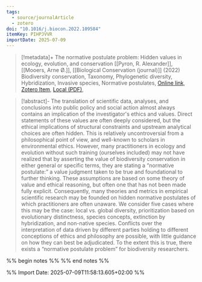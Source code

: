 ```yaml
---
tags:
  - source/journalArticle
  - zotero
doi: "10.1016/j.biocon.2022.109584"
itemKey: PIHPJVVR
importDate: 2025-07-09
---
```

>[!metadata]+
> The normative postulate problem: Hidden values in ecology, evolution, and conservation
> [[Pyron, R. Alexander]], [[Mooers, Arne Ø.]], 
> [[Biological Conservation (journal)]] (2022)
> Biodiversity conservation, Taxonomy, Phylogenetic diversity, Hybridization, Invasive species, Normative postulates, 
> [Online link](https://www.sciencedirect.com/science/article/pii/S0006320722001379), [Zotero Item](zotero://select/library/items/PIHPJVVR), [Local (PDF)](file://C:/Users/aburg/Documents/references/zotero/storage/6LX4AR7Q/Pyron2022_NormativePostulate.pdf), 

>[!abstract]-
>The translation of scientific data, analyses, and conclusions into public policy and social action almost always contains an implication of the investigator's ethics and values. Direct statements of these values are often deeply considered, but the ethical implications of structural constraints and upstream analytical choices are often hidden. This is relatively uncontroversial from a philosophical point of view, and well-known to scholars in environmental ethics. However, many practitioners in ecology and evolution without such training (ourselves included) may not have realized that by asserting the value of biodiversity conservation in either general or specific terms, they are stating a “normative postulate:” a value judgment taken to be true and foundational to further thinking. These assumptions are based on some theory of value and ethical reasoning, but often one that has not been made fully explicit. Consequently, many theories and metrics in empirical scientific research may be founded on hidden normative postulates of which practitioners are often unaware. We consider five cases where this may be the case: local vs. global diversity, prioritization based on evolutionary distinctness, species concepts, extinction by hybridization, and non-native species. Conflicts over the interpretation of data driven by different parties holding to different conceptions of ethics and philosophy are possible, with little guidance on how they can best be adjudicated. To the extent this is true, there exists a “normative postulate problem” for biodiversity researchers.

%% begin notes %%
%% end notes %%

%% Import Date: 2025-07-09T11:58:13.605+02:00 %%
